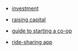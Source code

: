 - [investment](https://www.project-equity.org/wp-content/uploads/2017/04/The-Original-Community-Investment_A-Guide-to-Worker-Coop-Conversion-Investments_Project-Equity.pdf)

- [raising capital](https://resources.uwcc.wisc.edu/Finance/Cooperative%20Equity%20and%20Ownership.pdf)

- [guide to starting a co-op](https://cdi.coop/wp-content/uploads/2014/01/CDIcompletestart-uppkt2010.pdf)

- [ride-sharing app](https://testdriven.io/courses/taxi-react/)

